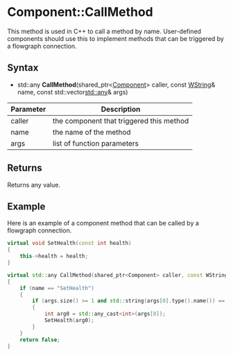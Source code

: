 # Component::CallMethod

This method is used in C++ to call a method by name. User-defined components should use this to implement methods that can be triggered by a flowgraph connection.

## Syntax

- std::any **CallMethod**(shared_ptr<[Component](Component.md)> caller, const [WString](WString.md)& name, const std::vector<std::any>& args)

| Parameter | Description |
|---|---|
| caller | the component that triggered this method |
| name | the name of the method |
| args | list of function parameters |

## Returns

Returns any value.

## Example

Here is an example of a component method that can be called by a flowgraph connection.

```c++
virtual void SetHealth(const int health)
{
    this->health = health;
}

virtual std::any CallMethod(shared_ptr<Component> caller, const WString& name, const std::vector<std::any>& args)
{
    if (name == "SetHealth")
    {
        if (args.size() >= 1 and std::string(args[0].type().name()) == "int")
        {
            int arg0 = std::any_cast<int>(args[0]);
            SetHealth(arg0);
        }
    }
    return false;
}
```
